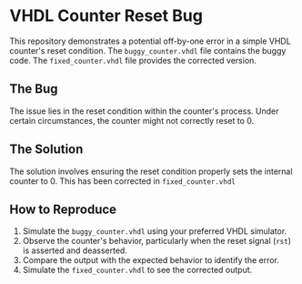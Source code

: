 # VHDL Counter Reset Bug

This repository demonstrates a potential off-by-one error in a simple VHDL counter's reset condition.  The `buggy_counter.vhdl` file contains the buggy code.  The `fixed_counter.vhdl` file provides the corrected version.

## The Bug
The issue lies in the reset condition within the counter's process.  Under certain circumstances, the counter might not correctly reset to 0.

## The Solution
The solution involves ensuring the reset condition properly sets the internal counter to 0.  This has been corrected in `fixed_counter.vhdl`

## How to Reproduce
1. Simulate the `buggy_counter.vhdl` using your preferred VHDL simulator.
2. Observe the counter's behavior, particularly when the reset signal (`rst`) is asserted and deasserted.
3. Compare the output with the expected behavior to identify the error.
4. Simulate the `fixed_counter.vhdl` to see the corrected output.
